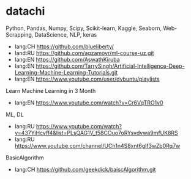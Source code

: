 # datachi

Python, Pandas, Numpy, Scipy, Scikit-learn, Kaggle, Seaborn, Web-Scrapping, DataScience, NLP, keras
+ lang:CH https://github.com/blueliberty/
+ land:RU https://github.com/agzamovr/ml-course-uz.git
+ lang:EN https://github.com/AswathKiruba
+ lang:EN https://github.com/TarrySingh/Artificial-Intelligence-Deep-Learning-Machine-Learning-Tutorials.git
+ lang:EN https://www.youtube.com/user/dvbuntu/playlists


Learn Machine Learning in 3 Month
+ lang:EN https://www.youtube.com/watch?v=Cr6VqTRO1v0

ML, DL
+ lang:RU https://www.youtube.com/watch?v=437YiHcvff4&list=PLsQAG1V_t58COuo7oRYsvdvwa9mfUK8RS
+ lang:RU https://www.youtube.com/channel/UCh1n4S8xnt6glf3wZb0Rq7w

BasicAlgorithm
+ lang:CH https://github.com/geekdick/baiscAlgorithm.git

